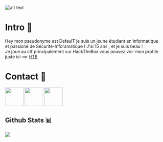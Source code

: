 ![alt text](https://media.giphy.com/media/74lI7NCng7Z9JVTlme/giphy.gif)
# Intro 🚪

Hey mon pseudonyme est DefaulT je suis un jeune étudiant en informatique et passioné de Sécurité-Inforamatique ! J'ai 15 ans , et je suis beau !<br>
Je joue au ctf principalement sur HackTheBox vous pouvez voir mon profile juste ici ==> [HTB](https://app.hackthebox.eu/profile/430640)
# Contact 📝
<a href="https://app.hackthebox.eu/profile/430640"><img src="https://i.imgur.com/pEpAyy6.png" width="60"></a> 
<a href="https://twitter.com/0xDef4ulT"><img src="https://i.imgur.com/EV47iOJ.png" width="60"></a>
<a href="https://discord.gg/sYbA8KqQfn"><img src="https://i.imgur.com/VH3Bzrx.png" width="60"><a>
## Github Stats 📊

<a href="https://github.com/xlt-xau-xef-x0d">
  <img align="center" src="https://github-readme-stats.vercel.app/api?username=xlt-xau-xef-x0d&show_icons=true&theme=gotham&?count_private=true&include_all_commits=true">
</a>

<br>
